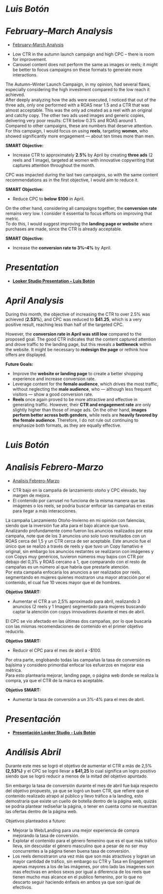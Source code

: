 # ***Luis Botón***

# *February–March Analysis* 

- [February–March Analysis](https://lookerstudio.google.com/u/0/reporting/d326dd28-a105-4765-bbdf-639fe010b175/page/kWbIF)  
    
* Low CTR in the autumn launch campaign and high CPC – there is room for improvement.  
* Carousel content does not perform the same as images or reels; it might be better to focus campaigns on these formats to generate more interactions.

The Autumn–Winter Launch Campaign, in my opinion, had several flaws, especially considering the high investment compared to the low reach it achieved.  
After deeply analyzing how the ads were executed, I noticed that out of the three ads, only one performed with a ROAS near 1.5 and a CTR that was almost acceptable. This was the only ad created as a reel with an original and catchy copy. The other two ads used images and generic copies, delivering very poor results: CTR below 0.3% and ROAS around 1. Compared to other campaigns, these are numbers that deserve attention.  
For this campaign, I would focus on using **reels**, targeting **women**, who showed significantly more engagement — about ten times more than men.

**SMART Objective:**

* Increase CTR to approximately **2.5%** by April by creating **three ads** (2 reels and 1 image), targeted at women with innovative copywriting that captures attention throughout the month.

CPC was impacted during the last two campaigns, so with the same content recommendations as in the first objective, I would aim to reduce it.

**SMART Objective:**

* Reduce CPC to **below $100** in April.

On the other hand, considering all campaigns together, the **conversion rate** remains very low. I consider it essential to focus efforts on improving that metric.  
To do this, I would suggest improving the **landing page or website** where purchases are made, since the CTR is already acceptable.

**SMART Objective:**

* Increase the **conversion rate to 3%–4%** by April.

# *Presentation*

- [**Looker Studio Presentation – Luis Botón**](https://lookerstudio.google.com/reporting/5d1e247f-d27a-48ce-8a91-43457bbdc86d)

# 

# *April Analysis*

During this month, the objective of increasing the CTR to over 2.5% was achieved (**2.53%**), and CPC was reduced to **$41.25**, which is a very positive result, reaching less than half of the targeted CPC.

However, the **conversion rate in April was still low** compared to the proposed goal. The good CTR indicates that the content captured attention and drove traffic to the landing page, but this reveals a **bottleneck** within the website. It might be necessary to **redesign the page** or rethink how offers are displayed.

**Future Goals:**

- Improve the **website or landing page** to create a better shopping experience and increase conversion rate.  
- Leverage content for the **female audience**, which drives the most traffic, without neglecting the **male audience**, who — although less frequent visitors — show a good conversion rate.  
- **Reels** once again proved to be more attractive and effective in generating traffic. However, their **CTR and engagement rate** are only slightly higher than those of image ads. On the other hand, **images perform better across both genders**, while reels are **heavily favored by the female audience**. Therefore, I do not rule out continuing to emphasize both formats, as they are equally effective. 
#
#
# ***Luis Botón***

# *Analisis Febrero-Marzo* 

- [Analisis Febrero-Marzo](https://lookerstudio.google.com/u/0/reporting/d326dd28-a105-4765-bbdf-639fe010b175/page/kWbIF)  
    
* CTR bajo en la campaña de lanzamiento otoño y CPC elevado, hay margen de mejora.  
* El contenido por carrusel no funciona de la misma manera que las imágenes o los reels, se podría buscar enfocar las campañas en estas para llegar a más interacciones.

La campaña Lanzamiento Otoño-Invierno en mi opinión con falencias, siendo que la inversión fue alta para el bajo alcance que tuvo.  
Analizando profundamente como fueron los anuncios realizados por esta campaña, note que de los 3 anuncios uno solo tuvo resultados con un ROAS cerca del 1,5 y un CTR cerca de ser aceptable. Este anuncio fue el único que se realizó a través de reels y que tuvo un Copy llamativo e original, sin embargo los anuncios restantes se realizaron con imágenes y con Copys muy genéricos, tuvieron números muy bajos con CTR por debajo del 0,3% y ROAS cercano a 1, que comparando con el resto de campañas es un número al que habría que prestarle atención.  
Por esta campaña enfocaría los anuncios a ser realizados por reels, segmentando en mujeres quienes mostraron una mayor atracción por el contenido, el cual fue 10 veces mayor que el de hombres.

**Objetivo SMART:**

* Aumentar el CTR a un 2,5% aproximado para abril, realizando 3 anuncios (2 reels y 1 Imagen) segmentado para mujeres buscando captar la atención con copys innovadores durante el mes de abril.

El CPC se vio afectado en las últimas dos campañas, por lo que buscaría con las mismas recomendaciones de contenido en el primer objetivo reducirlo.

**Objetivo SMART:**

* Reducir el CPC para el mes de abril a \-$100.

Por otra parte, englobando todas las campañas la tasa de conversión es bajísima y considero primordial enfocar los esfuerzos en mejorar esa métrica.  
Para esto plantearia mejorar, landing page, o página web donde se realiza la compra, ya que el CTR de la marca es aceptable.

**Objetivo SMART:**

* Aumentar la tasa de conversión a un 3%-4% para el mes de abril.

# *Presentación*

- [**Presentación Looker Studio \- Luis Botón**](https://lookerstudio.google.com/reporting/5d1e247f-d27a-48ce-8a91-43457bbdc86d)

# 

# *Análisis Abril*

Durante este mes se logró el objetivo de aumentar el CTR a más de 2,5% **(2,53%)** y el CPC se logró llevar a **$41,25** lo cual significa un logro positivo siendo que se logró reducir a menos de la mitad del objetivo apuntado.

Sin embargo la tasa de conversión durante el mes de abril fue baja respecto del objetivo propuesto, ya que se logró un buen CTR, que refiere que el contenido realizado atrapó al público y llevo tráfico a la landing, esto demostraría que existe un cuello de botella dentro de la página web, quizás se podría plantear rediseñar la página, o tener en cuenta como se muestran las ofertas dentro de la página web.

Objetivos planteados a futuro:

- Mejorar la Web/Landing para una mejor experiencia de compra mejorando la tasa de conversión.  
- Explotar el contenido para el género femenino que es el que más tráfico lleva, sin descuidar el género masculino que a pesar de no ser muy concurrentes a la página tienen buena tasa de conversión.  
- Los reels demostraron una vez más que son más atractivos y logran un mayor cantidad de tráfico, sin embargo su CTR y Tasa en Engagement apenas mayores a los de las imágenes, por otro lado las imagenes son mas efectivas en ambos sexos por igual a diferencia de los reels que tienen mucho mas alcance en el publico femenino, por lo que no descarto seguir haciendo énfasis en ambos ya que son igual de efectivos. 
